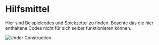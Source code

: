 # Hilfsmittel

Hier sind Beispielcodes und Spickzettel zu finden. Beachte das die hier enthaltene Codes nicht für sich selber funktionieren können.

![Under Construction](tueftelPark/AutonomesFahrzeug/OIP.jpeg)